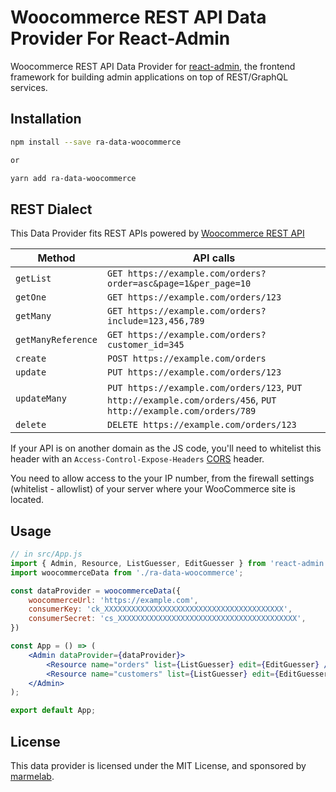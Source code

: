# Woocommerce REST API Data Provider For React-Admin

Woocommerce REST API Data Provider for [react-admin](https://github.com/marmelab/react-admin), the frontend framework for building admin applications on top of REST/GraphQL services.

## Installation

```sh
npm install --save ra-data-woocommerce

or

yarn add ra-data-woocommerce
```

## REST Dialect

This Data Provider fits REST APIs powered by [Woocommerce REST API](https://woocommerce.github.io/woocommerce-rest-api-docs)

| Method             | API calls                                                                                                    |
| ------------------ | -------------------------------------------------------------------------------------------------------------|
| `getList`          | `GET https://example.com/orders?order=asc&page=1&per_page=10`                                                 |
| `getOne`           | `GET https://example.com/orders/123`                                                                          |
| `getMany`          | `GET https://example.com/orders?include=123,456,789`                                                          |
| `getManyReference` | `GET https://example.com/orders?customer_id=345`                                                              |
| `create`           | `POST https://example.com/orders`                                                                             |
| `update`           | `PUT https://example.com/orders/123`                                                                          |
| `updateMany`       | `PUT https://example.com/orders/123`, `PUT http://example.com/orders/456`, `PUT http://example.com/orders/789`  |
| `delete`           | `DELETE https://example.com/orders/123`                                                                       |

If your API is on another domain as the JS code, you'll need to whitelist this header with an `Access-Control-Expose-Headers` [CORS](https://developer.mozilla.org/en-US/docs/Web/HTTP/Access_control_CORS) header.

You need to allow access to the your IP number, from the firewall settings (whitelist - allowlist) of your server where your WooCommerce site is located.


## Usage

```jsx
// in src/App.js
import { Admin, Resource, ListGuesser, EditGuesser } from 'react-admin';
import woocommerceData from './ra-data-woocommerce';

const dataProvider = woocommerceData({
    woocommerceUrl: 'https://example.com',
    consumerKey: 'ck_XXXXXXXXXXXXXXXXXXXXXXXXXXXXXXXXXXXXXXXX',
    consumerSecret: 'cs_XXXXXXXXXXXXXXXXXXXXXXXXXXXXXXXXXXXXXXXX',
})

const App = () => (
    <Admin dataProvider={dataProvider}>
        <Resource name="orders" list={ListGuesser} edit={EditGuesser} />
        <Resource name="customers" list={ListGuesser} edit={EditGuesser} />
    </Admin>
);

export default App;
```

## License

This data provider is licensed under the MIT License, and sponsored by [marmelab](https://marmelab.com).